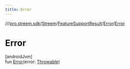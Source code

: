 ```yaml
---
title: Error
---
```

//[<root>](../../../../../index.html)/[pro.streem.sdk](../../../index.html)/[Streem](../../index.html)/[FeatureSupportResult](../index.html)/[Error](index.html)/[Error](-error.html)



# Error



[androidJvm]\
fun [Error](-error.html)(error: [Throwable](https://kotlinlang.org/api/latest/jvm/stdlib/kotlin/-throwable/index.html))




